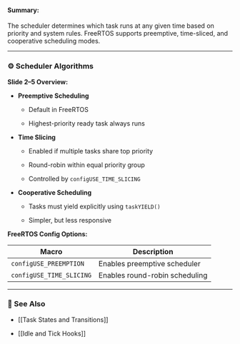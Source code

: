 #### Summary:

The scheduler determines which task runs at any given time based on priority and system rules. FreeRTOS supports preemptive, time-sliced, and cooperative scheduling modes.

---

### ⚙️ Scheduler Algorithms

**Slide 2–5 Overview:**

- **Preemptive Scheduling**
    
    - Default in FreeRTOS
        
    - Highest-priority ready task always runs
        
- **Time Slicing**
    
    - Enabled if multiple tasks share top priority
        
    - Round-robin within equal priority group
        
    - Controlled by `configUSE_TIME_SLICING`
        
- **Cooperative Scheduling**
    
    - Tasks must yield explicitly using `taskYIELD()`
        
    - Simpler, but less responsive
        

**FreeRTOS Config Options:**

|Macro|Description|
|---|---|
|`configUSE_PREEMPTION`|Enables preemptive scheduler|
|`configUSE_TIME_SLICING`|Enables round-robin scheduling|

---

### 🔗 See Also

- [[Task States and Transitions]]
    
- [[Idle and Tick Hooks]]